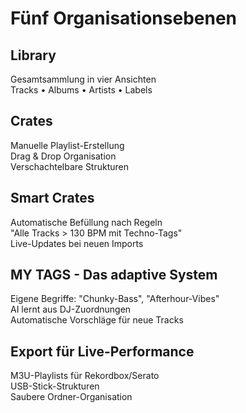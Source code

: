 # Fünf Organisationsebenen

## Library
Gesamtsammlung in vier Ansichten  
Tracks • Albums • Artists • Labels

## Crates
Manuelle Playlist-Erstellung  
Drag & Drop Organisation  
Verschachtelbare Strukturen

## Smart Crates
Automatische Befüllung nach Regeln  
"Alle Tracks > 130 BPM mit Techno-Tags"  
Live-Updates bei neuen Imports

## MY TAGS - Das adaptive System
Eigene Begriffe: "Chunky-Bass", "Afterhour-Vibes"  
AI lernt aus DJ-Zuordnungen  
Automatische Vorschläge für neue Tracks

## Export für Live-Performance
M3U-Playlists für Rekordbox/Serato  
USB-Stick-Strukturen  
Saubere Ordner-Organisation 